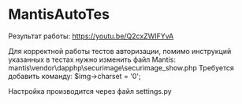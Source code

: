 # MantisAutoTes

Результат работы: https://youtu.be/Q2cxZWIFYvA

Для корректной работы тестов авторизации, помимо инструкций указанных в тестах нужно
изменить файл Mantis:
mantis\vendor\dapphp\securimage\securimage_show.php
Требуется добавить команду: $img->charset = '0';

Настройка производится через файл settings.py

